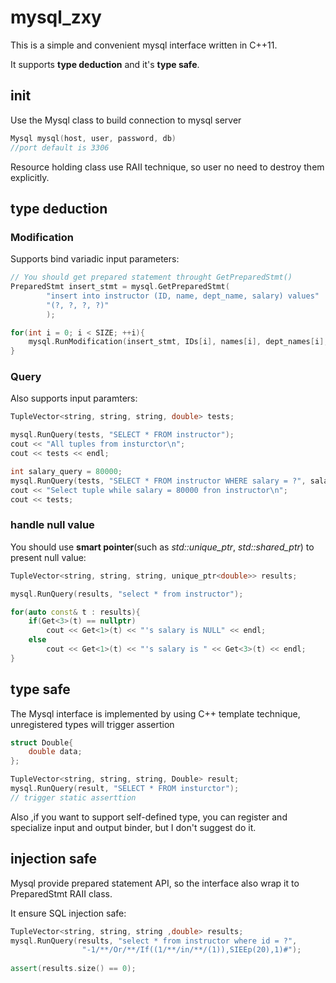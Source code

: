 # mysql_zxy
This is a simple and convenient mysql interface written in C++11.

It supports **type deduction** and it's **type safe**.

## init
Use the Mysql class to build connection to mysql server
```cpp
Mysql mysql(host, user, password, db)
//port default is 3306
```
Resource holding class use RAII technique, so user no need to destroy them explicitly.

## type deduction
### Modification
Supports bind variadic input parameters:
```cpp
// You should get prepared statement throught GetPreparedStmt()
PreparedStmt insert_stmt = mysql.GetPreparedStmt(
		"insert into instructor (ID, name, dept_name, salary) values"
		"(?, ?, ?, ?)"
		);

for(int i = 0; i < SIZE; ++i){
	mysql.RunModification(insert_stmt, IDs[i], names[i], dept_names[i], salarys[i]);
}
```
### Query
Also supports input paramters:
```cpp
TupleVector<string, string, string, double> tests;

mysql.RunQuery(tests, "SELECT * FROM instructor");	
cout << "All tuples from insturctor\n";	
cout << tests << endl;

int salary_query = 80000;
mysql.RunQuery(tests, "SELECT * FROM instructor WHERE salary = ?", salary_query);
cout << "Select tuple while salary = 80000 fron instructor\n";
cout << tests;
```
### handle null value
You should use **smart pointer**(such as *std::unique_ptr*, *std::shared_ptr*) to present null value:
```cpp
TupleVector<string, string, string, unique_ptr<double>> results;

mysql.RunQuery(results, "select * from instructor");

for(auto const& t : results){
	if(Get<3>(t) == nullptr)
		cout << Get<1>(t) << "'s salary is NULL" << endl;
	else
		cout << Get<1>(t) << "'s salary is " << Get<3>(t) << endl;
}
```

## type safe
The Mysql interface is implemented by using C++ template technique, unregistered types will trigger assertion
```cpp
struct Double{
	double data;
};

TupleVector<string, string, string, Double> result;
mysql.RunQuery(result, "SELECT * FROM insturctor");
// trigger static asserttion
```
Also ,if you want to support self-defined type, you can register and specialize input and output binder, but I don't suggest do it.

## injection safe
Mysql provide prepared statement API, so the interface also wrap it to PreparedStmt RAII class.

It ensure SQL injection safe:

```cpp
TupleVector<string, string, string ,double> results;
mysql.RunQuery(results, "select * from instructor where id = ?", 
				"-1/**/Or/**/If((1/**/in/**/(1)),SIEEp(20),1)#");
				
assert(results.size() == 0);	
```

